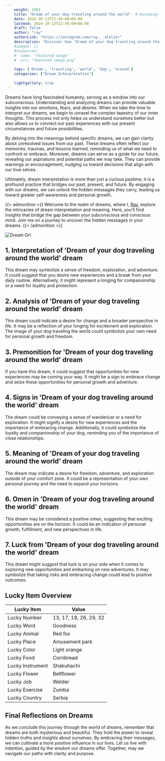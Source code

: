 ```yaml
---
    weight: 1461
    title: "Dream of your dog traveling around the world"  # Assuming 'title' column exists
    date: 2024-10-13T22:49:00+08:00
    lastmod: 2024-10-13T22:49:00+08:00
    draft: false
    author: "ray"
    authorLink: "https://instagram.com/ray._.atelier"
    description: "Discover how 'Dream of your dog traveling around the world' can interpret your future and uncover its significant meanings in your life."
    #images: []
    #resources:
    #- name: "featured-image"
    #  src: "featured-image.png"
    
    tags: ['Dream', 'traveling', 'world', 'dog', 'around']
    categories: ["Dream Interpretation"]
    
    lightgallery: true
---
```

    
Dreams have long fascinated humanity, serving as a window into our subconscious. Understanding and analyzing dreams can provide valuable insights into our emotions, fears, and desires. When we take the time to interpret our dreams, we begin to unravel the complex tapestry of our inner thoughts. This process not only helps us understand ourselves better but also allows us to connect our past experiences with our present circumstances and future possibilities.

By delving into the meanings behind specific dreams, we can gain clarity about unresolved issues from our past. These dreams often reflect our memories, traumas, and lessons learned, reminding us of what we need to confront or embrace. Moreover, dreams can serve as a guide for our future, revealing our aspirations and potential paths we may take. They can provide warnings or encouragement, nudging us toward decisions that align with our true selves.

Ultimately, dream interpretation is more than just a curious pastime; it is a profound practice that bridges our past, present, and future. By engaging with our dreams, we can unlock the hidden messages they carry, leading us toward greater self-awareness and personal growth.

{{< admonition >}}
Welcome to the realm of dreams, where I, [Ray](https://instagram.com/ray._.atelier), explore the intricacies of dream interpretation and meaning. Here, you’ll find insights that bridge the gap between your subconscious and conscious mind. Join me on a journey to uncover the hidden messages in your dreams.
{{< /admonition >}}

![Dream Grl](https://cdn.pixabay.com/photo/2017/11/02/03/35/gothic-2910057_1280.jpg "Dream Grl")

## 1. Interpretation of 'Dream of your dog traveling around the world' dream
 This dream may symbolize a sense of freedom, exploration, and adventure. It could suggest that you desire new experiences and a break from your daily routine. Alternatively, it might represent a longing for companionship or a need for loyalty and protection.

## 2. Analysis of 'Dream of your dog traveling around the world' dream
 This dream could indicate a desire for change and a broader perspective in life. It may be a reflection of your longing for excitement and exploration. The image of your dog traveling the world could symbolize your own need for personal growth and freedom.

## 3. Premonition for 'Dream of your dog traveling around the world' dream
 If you have this dream, it could suggest that opportunities for new experiences may be coming your way. It might be a sign to embrace change and seize these opportunities for personal growth and adventure.

## 4. Signs in 'Dream of your dog traveling around the world' dream
 The dream could be conveying a sense of wanderlust or a need for exploration. It might signify a desire for new experiences and the importance of embracing change. Additionally, it could symbolize the loyalty and companionship of your dog, reminding you of the importance of close relationships.

## 5. Meaning of 'Dream of your dog traveling around the world' dream
 The dream may indicate a desire for freedom, adventure, and exploration outside of your comfort zone. It could be a representation of your own personal journey and the need to expand your horizons.

## 6. Omen in 'Dream of your dog traveling around the world' dream
 This dream may be considered a positive omen, suggesting that exciting opportunities are on the horizon. It could be an indication of personal growth, fulfillment, and new perspectives in life.

## 7. Luck from 'Dream of your dog traveling around the world' dream
 This dream might suggest that luck is on your side when it comes to exploring new opportunities and embarking on new adventures. It may symbolize that taking risks and embracing change could lead to positive outcomes.

## Lucky Item Overview
| Lucky Item          | Value              |
|---------------|--------------------|
| Lucky Number        | 13, 17, 18, 26, 29, 32  |
| Lucky Word          | Goodness |
| Lucky Animal        | Red fox |
| Lucky Place         | Amusement park     |
| Lucky Color         | Light orange     |
| Lucky Food          | Cornbread      |
| Lucky Instrument    | Shakuhachi |
| Lucky Flower        | Bellflower    |
| Lucky Job           | Welder       |
| Lucky Exercise      | Zumba  |
| Lucky Country       | Serbia    |


##  Final Reflections on Dreams

As we conclude this journey through the world of dreams, remember that dreams are both mysterious and beautiful. They hold the power to reveal hidden truths and insights about ourselves. By embracing their messages, we can cultivate a more positive influence in our lives. Let us live with intention, guided by the wisdom our dreams offer. Together, may we navigate our paths with clarity and purpose.
